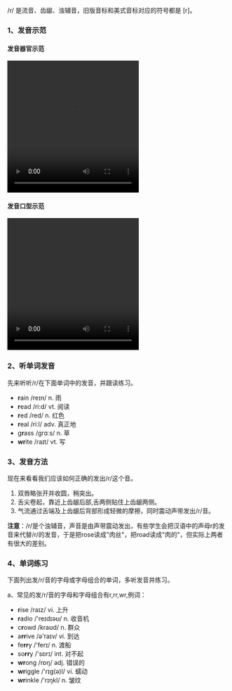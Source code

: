 /r/ 是流音、齿龈、浊辅音，旧版音标和美式音标对应的符号都是 [r]。



### 1、发音示范

#### 发音器官示范

<video src="./r-1.mp4" width="300px" height="300px" controls="controls"></video>

#### 发音口型示范

<video src="./r.mp4" width="300px" height="300px" controls="controls"></video>



### 2、听单词发音

先来听听/r/在下面单词中的发音，并跟读练习。

- **r**ain /reɪn/ n. 雨
- **r**ead /ri:d/ vt. 阅读
- **r**ed /red/ n. 红色
- **r**eal /riːl/ adv. 真正地
- g**r**ass /grɑːs/ n. 草
- **wr**ite /raɪt/ vt. 写



### 3、发音方法

现在来看看我们应该如何正确的发出/r/这个音。

1. 双唇略张开并收圆，稍突出。
2. 舌尖卷起，靠近上齿龈后部,舌两侧贴住上齿龈两侧。
3. 气流通过舌端及上齿龈后背部形成轻微的摩擦，同时震动声带发出/r/音。

**注意**：/r/是个浊辅音，声音是由声带震动发出，有些学生会把汉语中的声母r的发音来代替/r/的发音，于是把rose读成"肉丝"，把road读成"肉的"，但实际上两者有很大的差别。



### 4、单词练习

下面列出发/r/音的字母或字母组合的单词，多听发音并练习。

a、常见的发/r/音的字母和字母组合有r,rr,wr,例词：

- **r**ise /raɪz/ vi. 上升
- **r**adio /'reɪdɪəʊ/ n. 收音机
- c**r**owd /kraʊd/ n. 群众
- a**rr**ive /ə'raɪv/ vi. 到达
- fe**rr**y /'ferɪ/ n. 渡船
- so**rr**y /'sɒrɪ/ int. 对不起
- **wr**ong /rɒŋ/ adj. 错误的
- **wr**iggle /'rɪg(ə)l/ vi. 蠕动
- **wr**inkle /'rɪŋkl/ n. 皱纹